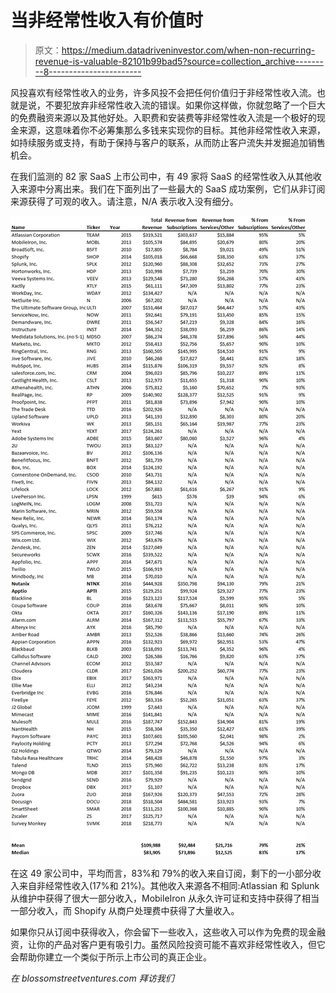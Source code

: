 # 当非经常性收入有价值时

> 原文：<https://medium.datadriveninvestor.com/when-non-recurring-revenue-is-valuable-82101b99bad5?source=collection_archive---------8----------------------->

风投喜欢有经常性收入的业务，许多风投不会把任何价值归于非经常性收入流。也就是说，不要犯放弃非经常性收入流的错误。如果你这样做，你就忽略了一个巨大的免费融资来源以及其他好处。入职费和安装费等非经常性收入流是一个极好的现金来源，这意味着你不必筹集那么多钱来实现你的目标。其他非经常性收入来源，如持续服务或支持，有助于保持与客户的联系，从而防止客户流失并发掘追加销售机会。

在我们监测的 82 家 SaaS 上市公司中，有 49 家将 SaaS 的经常性收入从其他收入来源中分离出来。我们在下面列出了一些最大的 SaaS 成功案例，它们从非订阅来源获得了可观的收入。请注意，N/A 表示收入没有细分。

![](img/ec7f8c5126179c67c70fe87d6887175d.png)

在这 49 家公司中，平均而言，83%和 79%的收入来自订阅，剩下的一小部分收入来自非经常性收入(17%和 21%)。其他收入来源各不相同:Atlassian 和 Splunk 从维护中获得了很大一部分收入，MobileIron 从永久许可证和支持中获得了相当一部分收入，而 Shopify 从商户处理费中获得了大量收入。

如果你只从订阅中获得收入，你会留下一些收入，这些收入可以作为免费的现金融资，让你的产品对客户更有吸引力。虽然风险投资可能不喜欢非经常性收入，但它会帮助你建立一个类似于所示上市公司的真正企业。

*在 blossomstreetventures.com 拜访我们*